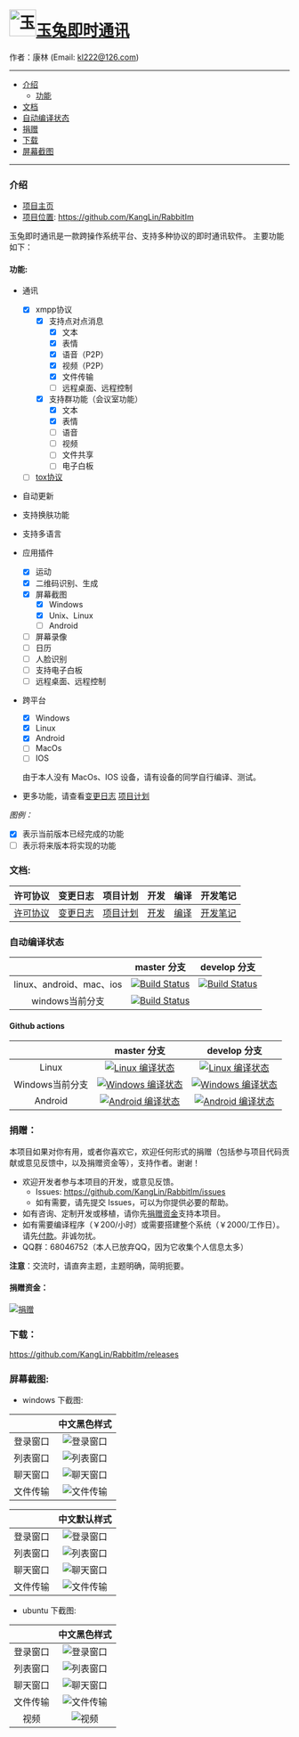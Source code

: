 # <img src="Resource/png/RabbitIm.png" alt="玉兔即时通讯" title="玉兔即时通讯" width="48" height="48"/>[玉兔即时通讯](https://github.com/KangLin/rabbitim)

作者：康林 (Email: kl222@126.com)

--------------------------------------------------------

- [介绍](#介绍)
  + [功能](#功能)
- [文档](#文档)
- [自动编译状态](#自动编译状态)
- [捐赠](#捐赠)
- [下载](#下载)
- [屏幕截图](#屏幕截图)

--------------------------------------------------------

### 介绍

- [项目主页](http://kanglin.github.io/RabbitIm/)
- [项目位置](https://github.com/KangLin/RabbitIm): https://github.com/KangLin/RabbitIm

玉兔即时通讯是一款跨操作系统平台、支持多种协议的即时通讯软件。
主要功能如下：

#### 功能:

- 通讯
  + [x] xmpp协议
    - [x] 支持点对点消息
      + [x] 文本
      + [x] 表情
      + [x] 语音（P2P）
      + [x] 视频（P2P）
      + [x] 文件传输
      + [ ] 远程桌面、远程控制
    - [x] 支持群功能（会议室功能）
      + [x] 文本
      + [x] 表情
      + [ ] 语音
      + [ ] 视频
      + [ ] 文件共享
      + [ ] 电子白板
  + [ ] [tox协议](https://github.com/irungentoo/toxcore)
- 自动更新
- 支持换肤功能
- 支持多语言
- 应用插件
    + [x] 运动
    + [x] 二维码识别、生成
    + [x] 屏幕截图
      - [x] Windows
      - [x] Unix、Linux
      - [ ] Android
    + [ ] 屏幕录像
    + [ ] 日历
    + [ ] 人脸识别
    + [ ] 支持电子白板
    + [ ] 远程桌面、远程控制
- 跨平台
  + [x] Windows
  + [x] Linux
  + [x] Android
  + [ ] MacOs
  + [ ] IOS

  由于本人没有 MacOs、IOS 设备，请有设备的同学自行编译、测试。

- 更多功能，请查看[变更日志](ChangeLog.md) [项目计划](docs/TODO.txt)

*图例：*

  - [x] 表示当前版本已经完成的功能
  - [ ] 表示将来版本将实现的功能
  
### 文档:

| 许可协议 | 变更日志 | 项目计划 | 开发 | 编译 | 开发笔记 |
|:--------:|:--------:|:--------:|:----:|:----:|:--------:|
|[许可协议](License.md)|[变更日志](ChangeLog.md)|[项目计划](TODO.txt)|[开发](docs/develop.md)|[编译](docs/INSTALL.md)|[开发笔记](docs/Books/开发笔记.md)|

### 自动编译状态

|     | master 分支 | develop 分支 |
|:---:|:-----------:|:------------:|
|linux、android、mac、ios|[![Build Status](https://travis-ci.org/KangLin/RabbitIm.svg?branch=master)](https://travis-ci.org/KangLin/rabbitim)|[![Build Status](https://travis-ci.org/KangLin/RabbitIm.svg?branch=Develop)](https://travis-ci.org/KangLin/RabbitIm)|
|windows当前分支|[![Build Status](https://ci.appveyor.com/api/projects/status/sknyg6fu1a9flnj3?svg=true)](https://ci.appveyor.com/project/KangLin/RabbitIm)|

#### Github actions
|     | master 分支 | develop 分支 |
|:---:|:-----------:|:------------:|
|Linux|[![Linux 编译状态](https://github.com/kanglin/rabbitim/workflows/cmake_ubuntu.yml/badge.svg?branch=master)](https://github.com/kanglin/rabbitim/actions)|[![Linux 编译状态](https://github.com/kanglin/rabbitim/workflows/cmake_ubuntu.yml/badge.svg?branch=Develop)](https://github.com/kanglin/rabbitim/actions)
|Windows当前分支|[![Windows 编译状态](https://github.com/kanglin/rabbitim/workflows/cmake_windows.yml/badge.svg?branch=master)](https://github.com/kanglin/rabbitim/actions)|[![Windows 编译状态](https://github.com/kanglin/rabbitim/workflows/cmake_windows.yml/badge.svg?branch=Develop)](https://github.com/kanglin/rabbitim/actions)
|Android|[![Android 编译状态](https://github.com/kanglin/rabbitim/workflows/cmake_android.yml/badge.svg?branch=master)](https://github.com/kanglin/rabbitim/actions)|[![Android 编译状态](https://github.com/kanglin/rabbitim/workflows/cmake_android.yml/badge.svg?branch=Develop)](https://github.com/kanglin/rabbitim/actions)

### 捐赠：

本项目如果对你有用，或者你喜欢它，欢迎任何形式的捐赠（包括参与项目代码贡献或意见反馈中，以及捐赠资金等），支持作者。谢谢！

- 欢迎开发者参与本项目的开发，或意见反馈。
  + Issues: https://github.com/KangLin/RabbitIm/issues
  + 如有需要，请先提交 Issues，可以为你提供必要的帮助。
- 如有咨询、定制开发或移植，请你先[捐赠资金](#捐赠资金)支持本项目。
- 如有需要编译程序（￥200/小时）或需要搭建整个系统（￥2000/工作日）。
  请先[付款](#捐赠资金)。非诚勿扰。
- QQ群：68046752（本人已放弃QQ，因为它收集个人信息太多）

**注意**：交流时，请直奔主题，主题明确，简明扼要。

#### 捐赠资金：

[![捐赠](https://gitee.com/kl222/RabbitCommon/raw/master/Src/Resource/image/Contribute.png "捐赠")](https://gitee.com/kl222/RabbitCommon/raw/master/Src/Resource/image/Contribute.png "捐赠")

### 下载：

https://github.com/KangLin/RabbitIm/releases

### 屏幕截图:

- windows 下截图:

||中文黑色样式|
|:---:|:---:|
|登录窗口|![登录窗口](docs/Screenshots/windows_login_dark.png "登录窗口")|
|列表窗口|![列表窗口](docs/Screenshots/windows_list_dark.png "列表窗口")|
|聊天窗口|![聊天窗口](docs/Screenshots/windows_char_dark.png "聊天窗口")|
|文件传输|![文件传输](docs/Screenshots/windows_file_transfer_dark.png "文件传输")|

||中文默认样式|
|:---:|:---:|
|登录窗口|![登录窗口](docs/Screenshots/windows_login.png "登录窗口")|
|列表窗口|![列表窗口](docs/Screenshots/windows_list.png "列表窗口")|
|聊天窗口|![聊天窗口](docs/Screenshots/windows_char.png "聊天窗口")|
|文件传输|![文件传输](docs/Screenshots/windows_file_transfer.png "文件传输")|

- ubuntu 下截图:

||中文黑色样式|
|:---:|:---:|
|登录窗口|![登录窗口](docs/Screenshots/ubuntu_login.png "登录窗口")|
|列表窗口|![列表窗口](docs/Screenshots/ubuntu_list.png "列表窗口")|
|聊天窗口|![聊天窗口](docs/Screenshots/ubuntu_char.png "聊天窗口")|
|文件传输|![文件传输](docs/Screenshots/ubuntu_file_transfer.png "文件传输")|
|视频|![视频](docs/Screenshots/ubuntu_video.png "视频")|
